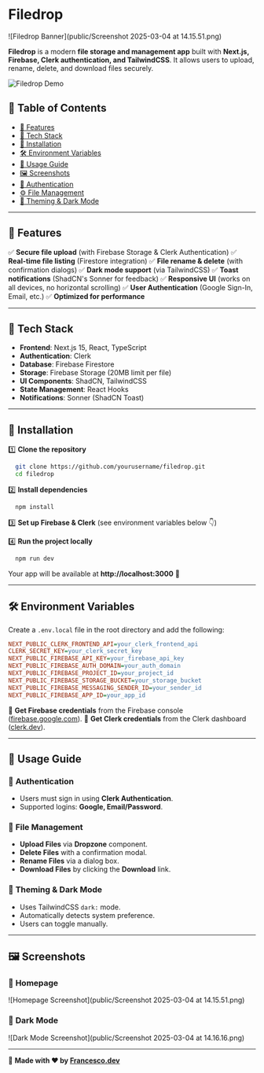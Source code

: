 # Filedrop

![Filedrop Banner](public/Screenshot 2025-03-04 at 14.15.51.png)

**Filedrop** is a modern **file storage and management app** built with **Next.js, Firebase, Clerk authentication, and TailwindCSS**. It allows users to upload, rename, delete, and download files securely.

![Filedrop Demo](https://filedrop-nu.vercel.app/)

## 📜 Table of Contents

- [🚀 Features](#-features)
- [📂 Tech Stack](#-tech-stack)
- [🔧 Installation](#-installation)
- [🛠️ Environment Variables](#-environment-variables)
- [📖 Usage Guide](#-usage-guide)
- [🖼️ Screenshots](#-screenshots)
- [🔐 Authentication](#-authentication)
- [⚙️ File Management](#-file-management)
- [🎨 Theming & Dark Mode](#-theming--dark-mode)

---

## 🚀 Features
✅ **Secure file upload** (with Firebase Storage & Clerk Authentication)
✅ **Real-time file listing** (Firestore integration)
✅ **File rename & delete** (with confirmation dialogs)
✅ **Dark mode support** (via TailwindCSS)
✅ **Toast notifications** (ShadCN's Sonner for feedback)
✅ **Responsive UI** (works on all devices, no horizontal scrolling)
✅ **User Authentication** (Google Sign-In, Email, etc.)
✅ **Optimized for performance**

---

## 📂 Tech Stack

- **Frontend**: Next.js 15, React, TypeScript
- **Authentication**: Clerk
- **Database**: Firebase Firestore
- **Storage**: Firebase Storage (20MB limit per file)
- **UI Components**: ShadCN, TailwindCSS
- **State Management**: React Hooks
- **Notifications**: Sonner (ShadCN Toast)

---

## 🔧 Installation

1️⃣ **Clone the repository**
```bash
  git clone https://github.com/yourusername/filedrop.git
  cd filedrop
```

2️⃣ **Install dependencies**
```bash
  npm install
```

3️⃣ **Set up Firebase & Clerk** (see environment variables below 👇)

4️⃣ **Run the project locally**
```bash
  npm run dev
```

Your app will be available at **http://localhost:3000** 🎉

---

## 🛠️ Environment Variables

Create a `.env.local` file in the root directory and add the following:

```ini
NEXT_PUBLIC_CLERK_FRONTEND_API=your_clerk_frontend_api
CLERK_SECRET_KEY=your_clerk_secret_key
NEXT_PUBLIC_FIREBASE_API_KEY=your_firebase_api_key
NEXT_PUBLIC_FIREBASE_AUTH_DOMAIN=your_auth_domain
NEXT_PUBLIC_FIREBASE_PROJECT_ID=your_project_id
NEXT_PUBLIC_FIREBASE_STORAGE_BUCKET=your_storage_bucket
NEXT_PUBLIC_FIREBASE_MESSAGING_SENDER_ID=your_sender_id
NEXT_PUBLIC_FIREBASE_APP_ID=your_app_id
```

🔹 **Get Firebase credentials** from the Firebase console ([firebase.google.com](https://firebase.google.com/)).
🔹 **Get Clerk credentials** from the Clerk dashboard ([clerk.dev](https://clerk.dev/)).

---

## 📖 Usage Guide

### 🔐 **Authentication**
- Users must sign in using **Clerk Authentication**.
- Supported logins: **Google, Email/Password**.

### 📂 **File Management**
- **Upload Files** via **Dropzone** component.
- **Delete Files** with a confirmation modal.
- **Rename Files** via a dialog box.
- **Download Files** by clicking the **Download** link.

### 🎨 **Theming & Dark Mode**
- Uses TailwindCSS `dark:` mode.
- Automatically detects system preference.
- Users can toggle manually.

---

## 🖼️ Screenshots

### 📌 **Homepage**
![Homepage Screenshot](public/Screenshot 2025-03-04 at 14.15.51.png)

### 📌 **Dark Mode**
![Dark Mode Screenshot](public/Screenshot 2025-03-04 at 14.16.16.png)

---

📢 **Made with ❤️ by [Francesco.dev](https://francescovurchio-dev.netlify.app/)**

